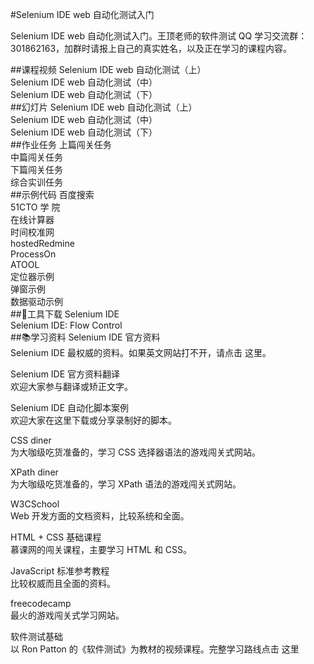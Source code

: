 #Selenium IDE web 自动化测试入门


Selenium IDE web 自动化测试入门。王顶老师的软件测试 QQ 学习交流群：301862163，加群时请报上自己的真实姓名，以及正在学习的课程内容。

##课程视频
Selenium IDE web 自动化测试（上）  
Selenium IDE web 自动化测试（中）  
Selenium IDE web 自动化测试（下）  
##幻灯片
Selenium IDE web 自动化测试（上）  
Selenium IDE web 自动化测试（中）  
Selenium IDE web 自动化测试（下）  
##作业任务
上篇闯关任务  
中篇闯关任务  
下篇闯关任务  
综合实训任务  
##示例代码
百度搜索  
51CTO 学 院  
在线计算器  
时间校准网  
hostedRedmine  
ProcessOn  
ATOOL  
定位器示例  
弹窗示例  
数据驱动示例  
##🔨工具下载
Selenium IDE  
Selenium IDE: Flow Control  
##📚学习资料
Selenium IDE 官方资料  
Selenium IDE 最权威的资料。如果英文网站打不开，请点击 这里。  

Selenium IDE 官方资料翻译  
欢迎大家参与翻译或矫正文字。  

Selenium IDE 自动化脚本案例  
欢迎大家在这里下载或分享录制好的脚本。  

CSS diner  
为大咖级吃货准备的，学习 CSS 选择器语法的游戏闯关式网站。  

XPath diner  
为大咖级吃货准备的，学习 XPath 语法的游戏闯关式网站。  

W3CSchool  
Web 开发方面的文档资料，比较系统和全面。  

HTML + CSS 基础课程  
慕课网的闯关课程，主要学习 HTML 和 CSS。  

JavaScript 标准参考教程  
比较权威而且全面的资料。  

freecodecamp  
最火的游戏闯关式学习网站。  

软件测试基础  
以 Ron Patton 的《软件测试》为教材的视频课程。完整学习路线点击 这里  